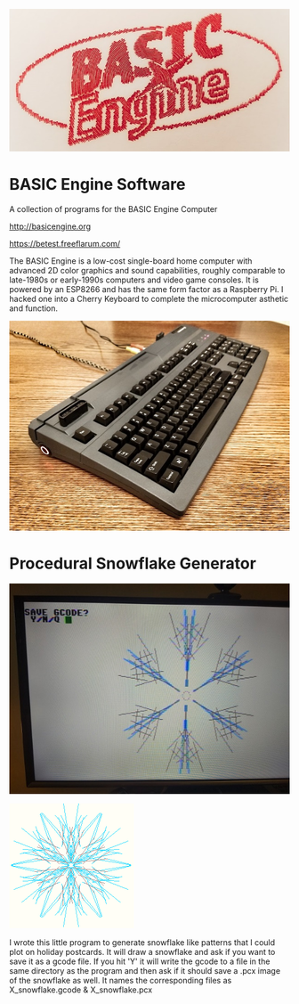 ![BASIC Engine Logo](https://github.com/JamesCWhite/BASIC_Engine_Software/blob/main/images/BE_Logo.jpeg?raw=true)
# BASIC Engine Software
A collection of programs for the BASIC Engine Computer

http://basicengine.org

https://betest.freeflarum.com/


The BASIC Engine is a low-cost single-board home computer with advanced 2D color graphics and sound capabilities, roughly comparable to late-1980s or early-1990s computers and video game consoles. It is powered by an ESP8266 and has the same form factor as a Raspberry Pi. I hacked one into a Cherry Keyboard to complete the microcomputer asthetic and function.


![BASIC Engine Microcomputer](https://github.com/JamesCWhite/BASIC_Engine_Software/blob/main/images/BE_micro.jpeg?raw=true)



# Procedural Snowflake Generator

![Procedural Snowflake Generator](https://github.com/JamesCWhite/BASIC_Engine_Software/blob/main/images/snowflake_screen.jpg?raw=true)

![Sample Snowflakes](https://github.com/JamesCWhite/BASIC_Engine_Software/blob/main/images/snowflake.gif?raw=true)

I wrote this little program to generate snowflake like patterns that I could plot on holiday postcards. It will draw a snowflake and ask if you want to save it as a gcode file. If you hit 'Y' it will write the gcode to a file in the same directory as the program and then ask if it should save a .pcx image of the snowflake as well. It names the corresponding files as X_snowflake.gcode & X_snowflake.pcx
